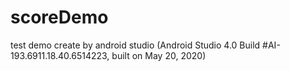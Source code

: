 # scoreDemo
test demo create by android studio (Android Studio 4.0
Build #AI-193.6911.18.40.6514223, built on May 20, 2020)

